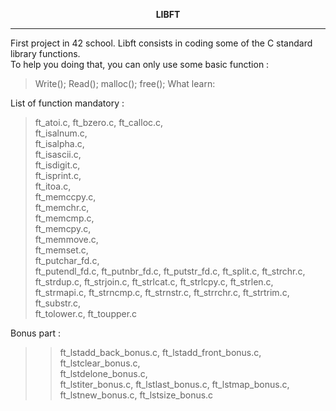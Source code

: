 **<p align="center">LIBFT<p/>**
<hr/>
First project in 42 school. Libft consists in coding some of the C standard library functions.<br/>
To help you doing that, you can only use some basic function :

>Write();
>Read();
>malloc();
>free();
What learn:



List of function mandatory :
>ft_atoi.c,	
ft_bzero.c,	
ft_calloc.c,	
ft_isalnum.c,	
ft_isalpha.c,	
ft_isascii.c,	
ft_isdigit.c,	
ft_isprint.c,	
ft_itoa.c,	
ft_memccpy.c,	
ft_memchr.c,	
ft_memcmp.c,	
ft_memcpy.c,	
ft_memmove.c,	
ft_memset.c,	
ft_putchar_fd.c,	
ft_putendl_fd.c,
ft_putnbr_fd.c,
ft_putstr_fd.c,
ft_split.c,	
ft_strchr.c,	
ft_strdup.c,
ft_strjoin.c,
ft_strlcat.c,
ft_strlcpy.c,
ft_strlen.c,	
ft_strmapi.c,
ft_strncmp.c,
ft_strnstr.c,
ft_strrchr.c,
ft_strtrim.c,
ft_substr.c,	
ft_tolower.c,
ft_toupper.c

Bonus part :

>>ft_lstadd_back_bonus.c,
ft_lstadd_front_bonus.c,	
ft_lstclear_bonus.c,	
ft_lstdelone_bonus.c,	
ft_lstiter_bonus.c,	
ft_lstlast_bonus.c,	
ft_lstmap_bonus.c,	
ft_lstnew_bonus.c,
ft_lstsize_bonus.c	
